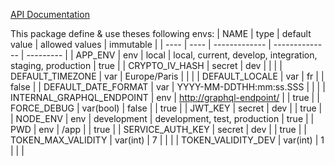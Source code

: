 [API Documentation](https://github.com/Xavius1/subito-doc/blob/main/doc/index.md)

This package define & use theses following envs:
| NAME | type | default value | allowed values | immutable |
| ---- | ---- | ------------- | -------------- | --------- |
| APP_ENV | env | local | local, current, develop, integration, staging, production | true |
| CRYPTO_IV_HASH | secret | dev |  |  |
| DEFAULT_TIMEZONE | var | Europe/Paris |  |  |
| DEFAULT_LOCALE | var | fr |  | false |
| DEFAULT_DATE_FORMAT | var | YYYY-MM-DDTHH:mm:ss.SSS |  |  |
| INTERNAL_GRAPHQL_ENDPOINT | env | <http://graphql-endpoint/> |  | true |
| FORCE_DEBUG | var(bool) | false |  | true |
| JWT_KEY | secret | dev |  | true |
| NODE_ENV | env | development | development, test, production | true |
| PWD | env | /app |  | true |
| SERVICE_AUTH_KEY | secret | dev |  | true |
| TOKEN_MAX_VALIDITY | var(int) | 7 |  |  |
| TOKEN_VALIDITY_DEV | var(int) | 1 |  |  |
 